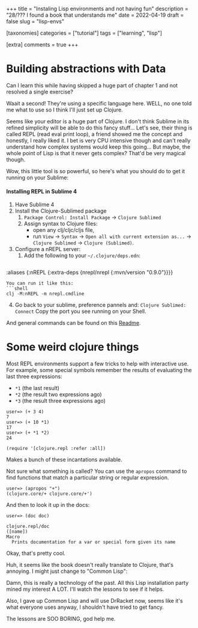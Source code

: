 +++
title = "Instaling Lisp environments and not having fun"
description = "28/??? I found a book that understands me"
date = 2022-04-19
draft = false
slug = "lisp-envs"

[taxonomies]
categories = ["tutorial"]
tags = ["learning", "lisp"]

[extra]
comments = true
+++

# Building abstractions with Data

Can I learn this while having skipped a huge part of chapter 1 and not resolved a single exercise?

Waait a second! They're using a specific language here. WELL, no one told me what to use so I think I'll just set up Clojure.

Seems like your editor is a huge part of Clojure. I don't think Sublime in its refined simplicity will be able to do this fancy stuff... Let's see, their thing is called REPL (read eval print loop), a friend showed me the concept and honestly, I really liked it. I bet is very CPU intensive though and can't really understand how complex systems would keep this going... But maybe, the whole point of Lisp is that it never gets complex? That'd be very magical though.

Wow, this little tool is so powerful, so here's what you should do to get it running on your Sublime:

#### Installing REPL in Sublime 4

1. Have Sublime 4
2. Install the Clojure-Sublimed package
    1.  `Package Control: Install Package` → `Clojure Sublimed`
    2.  Assign syntax to Clojure files:
        -   open any clj/cljc/cljs file,
        -   run `View` → `Syntax` → `Open all with current extension as...` → `Clojure Sublimed` → `Clojure (Sublimed)`.
3. Configure a nREPL server:
    1. Add the following to your `~/.clojure/deps.edn`:
    ```clojure
:aliases {:nREPL
          {:extra-deps
            {nrepl/nrepl {:mvn/version "0.9.0"}}}}
```
You can run it like this:
```shell
clj -M:nREPL -m nrepl.cmdline
```
4. Go back to your sublime, preference pannels and:
`Clojure Sublimed: Connect`
Copy the port you see running on your Shell.

And general commands can be found on this [Readme](https://github.com/tonsky/Clojure-Sublimed#how-to-use).

# Some weird clojure things

Most REPL environments support a few tricks to help with interactive use. For example, some special symbols remember the results of evaluating the last three expressions:

-   `*1` (the last result)
-   `*2` (the result two expressions ago)
-   `*3` (the result three expressions ago)

```
user=> (+ 3 4)
7
user=> (+ 10 *1)
17
user=> (+ *1 *2)
24
```

```
(require '[clojure.repl :refer :all])
```

Makes a bunch of these incantations available.

Not sure what something is called? You can use the `apropos` command to find functions that match a particular string or regular expression.

```
user=> (apropos "+")
(clojure.core/+ clojure.core/+')
```

And then to look it up in the docs:

```
user=> (doc doc)

clojure.repl/doc
([name])
Macro
  Prints documentation for a var or special form given its name
```

Okay, that's pretty cool.

Huh, it seems like the book doesn't really translate to Clojure, that's annoying. I might just change to "Common Lisp":

Damn, this is really a technology of the past. All this Lisp installation party mined my interest A LOT. I'll watch the lessons to see if it helps.

Also, I gave up Common Lisp and will use DrRacket now, seems like it's what everyone uses anyway, I shouldn't have tried to get fancy.

The lessons are SOO BORING, god help me.